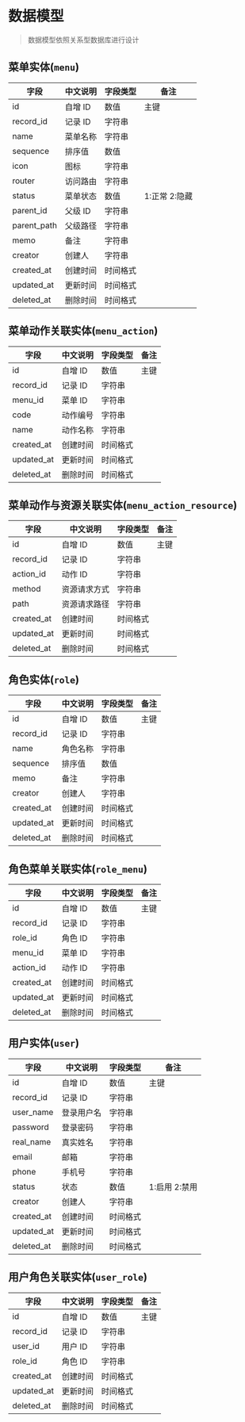 # 数据模型

> 数据模型依照关系型数据库进行设计

## 菜单实体(`menu`)

| 字段        | 中文说明 | 字段类型 | 备注          |
| ----------- | -------- | -------- | ------------- |
| id          | 自增 ID  | 数值     | 主键          |
| record_id   | 记录 ID  | 字符串   |               |
| name        | 菜单名称 | 字符串   |               |
| sequence    | 排序值   | 数值     |               |
| icon        | 图标     | 字符串   |               |
| router      | 访问路由 | 字符串   |               |
| status      | 菜单状态 | 数值     | 1:正常 2:隐藏 |
| parent_id   | 父级 ID  | 字符串   |               |
| parent_path | 父级路径 | 字符串   |               |
| memo        | 备注     | 字符串   |               |
| creator     | 创建人   | 字符串   |               |
| created_at  | 创建时间 | 时间格式 |               |
| updated_at  | 更新时间 | 时间格式 |               |
| deleted_at  | 删除时间 | 时间格式 |               |

## 菜单动作关联实体(`menu_action`)

| 字段       | 中文说明 | 字段类型 | 备注 |
| ---------- | -------- | -------- | ---- |
| id         | 自增 ID  | 数值     | 主键 |
| record_id  | 记录 ID  | 字符串   |      |
| menu_id    | 菜单 ID  | 字符串   |      |
| code       | 动作编号 | 字符串   |      |
| name       | 动作名称 | 字符串   |      |
| created_at | 创建时间 | 时间格式 |      |
| updated_at | 更新时间 | 时间格式 |      |
| deleted_at | 删除时间 | 时间格式 |      |

## 菜单动作与资源关联实体(`menu_action_resource`)

| 字段       | 中文说明     | 字段类型 | 备注 |
| ---------- | ------------ | -------- | ---- |
| id         | 自增 ID      | 数值     | 主键 |
| record_id  | 记录 ID      | 字符串   |      |
| action_id  | 动作 ID      | 字符串   |      |
| method     | 资源请求方式 | 字符串   |      |
| path       | 资源请求路径 | 字符串   |      |
| created_at | 创建时间     | 时间格式 |      |
| updated_at | 更新时间     | 时间格式 |      |
| deleted_at | 删除时间     | 时间格式 |      |

## 角色实体(`role`)

| 字段       | 中文说明 | 字段类型 | 备注 |
| ---------- | -------- | -------- | ---- |
| id         | 自增 ID  | 数值     | 主键 |
| record_id  | 记录 ID  | 字符串   |      |
| name       | 角色名称 | 字符串   |      |
| sequence   | 排序值   | 数值     |      |
| memo       | 备注     | 字符串   |      |
| creator    | 创建人   | 字符串   |      |
| created_at | 创建时间 | 时间格式 |      |
| updated_at | 更新时间 | 时间格式 |      |
| deleted_at | 删除时间 | 时间格式 |      |

## 角色菜单关联实体(`role_menu`)

| 字段       | 中文说明 | 字段类型 | 备注 |
| ---------- | -------- | -------- | ---- |
| id         | 自增 ID  | 数值     | 主键 |
| record_id  | 记录 ID  | 字符串   |      |
| role_id    | 角色 ID  | 字符串   |      |
| menu_id    | 菜单 ID  | 字符串   |      |
| action_id  | 动作 ID  | 字符串   |      |
| created_at | 创建时间 | 时间格式 |      |
| updated_at | 更新时间 | 时间格式 |      |
| deleted_at | 删除时间 | 时间格式 |      |

## 用户实体(`user`)

| 字段       | 中文说明   | 字段类型 | 备注          |
| ---------- | ---------- | -------- | ------------- |
| id         | 自增 ID    | 数值     | 主键          |
| record_id  | 记录 ID    | 字符串   |               |
| user_name  | 登录用户名 | 字符串   |               |
| password   | 登录密码   | 字符串   |               |
| real_name  | 真实姓名   | 字符串   |               |
| email      | 邮箱       | 字符串   |               |
| phone      | 手机号     | 字符串   |               |
| status     | 状态       | 数值     | 1:启用 2:禁用 |
| creator    | 创建人     | 字符串   |               |
| created_at | 创建时间   | 时间格式 |               |
| updated_at | 更新时间   | 时间格式 |               |
| deleted_at | 删除时间   | 时间格式 |               |

## 用户角色关联实体(`user_role`)

| 字段       | 中文说明 | 字段类型 | 备注 |
| ---------- | -------- | -------- | ---- |
| id         | 自增 ID  | 数值     | 主键 |
| record_id  | 记录 ID  | 字符串   |      |
| user_id    | 用户 ID  | 字符串   |      |
| role_id    | 角色 ID  | 字符串   |      |
| created_at | 创建时间 | 时间格式 |      |
| updated_at | 更新时间 | 时间格式 |      |
| deleted_at | 删除时间 | 时间格式 |      |
